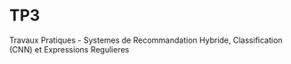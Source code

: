 # TP3
Travaux Pratiques - Systemes de Recommandation Hybride, Classification (CNN) et Expressions Regulieres
